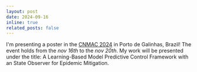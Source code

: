 ```yaml
---
layout: post
date: 2024-09-16
inline: true
related_posts: false
---
```


I'm presenting a poster in the [CNMAC 2024](https://www.cnmac.org.br/novo/index.php/CNMAC/ano/2024/) in Porto de Galinhas, Brazil! The event holds from the *nov 16th* to the *nov 20th*. My work will be presented under the title: A Learning-Based Model Predictive Control Framework with an State Observer for Epidemic Mitigation.
